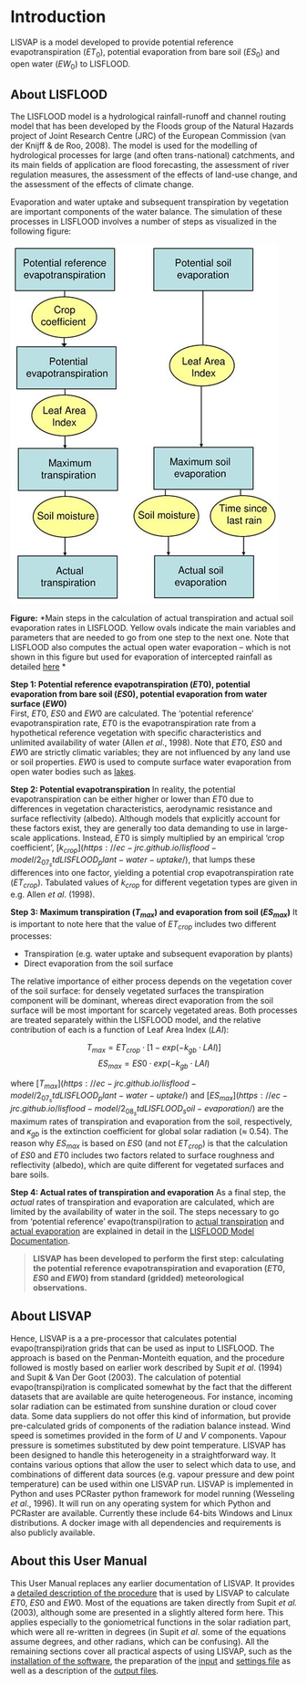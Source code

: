 # Introduction

LISVAP is a model developed to provide potential reference evapotranspiration ($ET_0$), potential evaporation from bare soil ($ES_0$) and open water ($EW_0$) to LISFLOOD.

## About LISFLOOD

The LISFLOOD model is a hydrological rainfall-runoff and channel routing model that has been developed by the Floods group of the Natural Hazards project of Joint Research Centre (JRC) of the European Commission (van der Knijff & de Roo, 2008). The model is used for the modelling of hydrological processes for large (and often trans-national) catchments, and its main fields of application are flood forecasting, the assessment of river regulation measures, the assessment of the effects of land-use change, and the assessment of the effects of climate change. 

Evaporation and water uptake and subsequent transpiration by vegetation are important components of the water balance. The simulation of these processes in LISFLOOD involves a number of steps as visualized in the following figure:

![](..\media\figure1.jpg)

**Figure:** *Main steps in the calculation of actual transpiration and actual soil evaporation rates in LISFLOOD. Yellow ovals indicate the main variables and parameters that are needed to go from one step to the next one. Note that LISFLOOD also computes the actual open water evaporation – which is not shown in this figure but used for evaporation of intercepted rainfall as detailed [here](https://ec-jrc.github.io/lisflood-model/2_03_stdLISFLOOD_evaporation-intercepted-water/) *  


**Step 1: Potential reference evapotranspiration ($ET0$), potential evaporation from bare soil ($ES0$), potential evaporation from water surface ($EW0$)**
<br> First, $ET0$, $ES0$ and $EW0$ are calculated. The ‘potential reference’ evapotranspiration rate, $ET0$ is the evapotranspiration rate from a hypothetical reference vegetation with specific characteristics and unlimited availability of water (Allen *et al*., 1998). Note that $ET0$, $ES0$ and $EW0$  are strictly climatic variables; they are not influenced by any land use or soil properties. $EW0$ is used to compute surface water evaporation from open water bodies such as [lakes](https://ec-jrc.github.io/lisflood-model/3_02_optLISFLOOD_lakes/).

**Step 2: Potential evapotranspiration**
In reality, the potential evapotranspiration can be either higher or lower than $ET0$ due to differences in vegetation characteristics, aerodynamic resistance and surface reflectivity (albedo). Although models that explicitly account for these factors exist, they are generally too data demanding to use in large-scale applications. Instead, $ET0$ is simply multiplied by an empirical ‘crop coefficient’, $[k_{crop}](https://ec-jrc.github.io/lisflood-model/2_07_stdLISFLOOD_plant-water-uptake/)$, that lumps these differences into one factor, yielding a potential crop evapotranspiration rate ($ET_{crop}$). Tabulated values of $k_{crop}$ for different vegetation types are given in e.g. Allen *et al*. (1998).


**Step 3: Maximum transpiration ($T_{max}$) and evaporation from soil ($ES_{max}$)**
It is important to note here that the value of $ET_{crop}$ includes two different processes:  
- Transpiration (e.g. water uptake and subsequent evaporation by plants)
- Direct evaporation from the soil surface

The relative importance of either process depends on the vegetation cover of the soil surface: for densely vegetated surfaces the transpiration component will be dominant, whereas direct evaporation from the soil surface will be most important for scarcely vegetated areas.  Both processes are treated separately within the LISFLOOD model, and the relative contribution of each is a function of Leaf Area Index ($LAI$):

$$ T_{max}=ET_{crop} \cdot [1-exp(-k_{gb} \cdot LAI)] $$
$$ ES_{max}= ES0 \cdot exp(-k_{gb} \cdot LAI)$$

where $[T_{max}](https://ec-jrc.github.io/lisflood-model/2_07_stdLISFLOOD_plant-water-uptake/)$ and $[ES_{max}](https://ec-jrc.github.io/lisflood-model/2_08_stdLISFLOOD_soil-evaporation/)$ are the maximum rates of transpiration and evaporation from the soil, respectively, and $к_{gb}$ is the extinction coefficient for global solar radiation (≈ 0.54). The reason why $ES_{max}$ is based on $ES0$ (and not $ET_{crop}$) is that the calculation of $ES0$ and $ET0$ includes two factors related to surface roughness and reflectivity (albedo), which are quite different for vegetated surfaces and bare soils.  


**Step 4: Actual rates of transpiration and evaporation**
As a final step, the *actual* rates of transpiration and evaporation are calculated, which are limited by the availability of water in the soil. 
The steps necessary to go from ‘potential reference’ evapo(transpi)ration to [actual transpiration](https://ec-jrc.github.io/lisflood-model/2_07_stdLISFLOOD_plant-water-uptake/) and [actual evaporation](https://ec-jrc.github.io/lisflood-model/2_08_stdLISFLOOD_soil-evaporation/) are explained in detail in the [LISFLOOD Model Documentation](https://ec-jrc.github.io/lisflood-model/). 

> **LISVAP has been developed to perform the first step: calculating the potential reference evapotranspiration and evaporation ($ET0$, $ES0$ and $EW0$) from standard (gridded) meteorological observations.**


## About LISVAP

Hence, LISVAP is a a pre-processor that calculates potential evapo(transpi)ration grids that can be used as input to LISFLOOD. 
The approach is based on the Penman-Monteith equation, and the procedure followed is mostly based on earlier work described by Supit *et al*. (1994) and Supit & Van Der Goot (2003). 
The calculation of potential evapo(transpi)ration is complicated somewhat by the fact that the different datasets that are available are quite heterogeneous. 
For instance, incoming solar radiation can be estimated from sunshine duration or cloud cover data. 
Some data suppliers do not offer this kind of information, but provide pre-calculated grids of components of the radiation balance instead. 
Wind speed is sometimes provided in the form of *U* and *V* components. Vapour pressure is sometimes substituted by dew point temperature. 
LISVAP has been designed to handle this heterogeneity in a straightforward way. 
It contains various options that allow the user to select which data to use, and combinations of different data sources (e.g. vapour pressure and dew point temperature) can be used within one LISVAP run. 
LISVAP is implemented in Python and uses PCRaster python framework for model running (Wesseling *et al*., 1996). It will run on any operating system for which Python and PCRaster are available. 
Currently these include 64-bits Windows and Linux distributions. A docker image with all dependencies and requirements is also publicly available. 

## About this User Manual

This User Manual replaces any earlier documentation of LISVAP. It provides a [detailed description of the procedure](https://ec-jrc.github.io/lisflood-lisvap/2_LISVAP_evaporation/) that is used by LISVAP to calculate $ET0$, $ES0$ and $EW0$.  Most of the equations are taken directly from Supit *et al.* (2003), although some are presented in a slightly altered form here. This applies especially to the goniometrical functions in the solar radiation part, which were all re-written in degrees (in Supit *et al*. some of the equations assume degrees, and other radians, which can be confusing). All the remaining sections cover all practical aspects of using LISVAP, such as the [installation of the software](https://ec-jrc.github.io/lisflood-lisvap/3_LISVAP_installation/), the preparation of the [input](https://ec-jrc.github.io/lisflood-lisvap/4_LISVAP_input/) and [settings file](https://ec-jrc.github.io/lisflood-lisvap/5_LISVAP_settingsfile/) as well as a description of the [output files](https://ec-jrc.github.io/lisflood-lisvap/6_LISVAP_output/).
